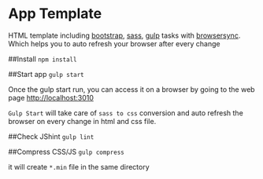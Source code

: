 # App Template
HTML template including [bootstrap](http://getbootstrap.com/), [sass](http://sass-lang.com/guide), [gulp](http://gulpjs.com/) tasks with [browsersync](http://www.browsersync.io/). Which helps you to auto refresh your browser after every change

##Install
`npm install`


##Start app
`gulp start`

Once the gulp start run, you can access it on a browser by going to the web page [http://localhost:3010](http://localhost:3010)

`Gulp Start` will take care of `sass to css` conversion and auto refresh the browser on every change in html and css file.


##Check JShint
`gulp lint`


##Compress CSS/JS
`gulp compress`

it will create `*.min` file in the same directory

